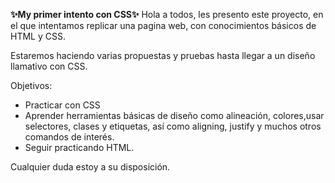 **✨​My primer intento con CSS✨​**
Hola a todos, les presento este proyecto, en el que intentamos replicar una pagina web, con conocimientos básicos de HTML y CSS.

Estaremos haciendo varias propuestas y pruebas hasta llegar a un diseño llamativo con CSS.

Objetivos: 
* Practicar con CSS
* Aprender herramientas básicas de diseño como alineación, colores,usar selectores, clases y etiquetas, así como aligning, justify y muchos otros comandos de interés.
* Seguir practicando HTML.

Cualquier duda estoy a su disposición.  
